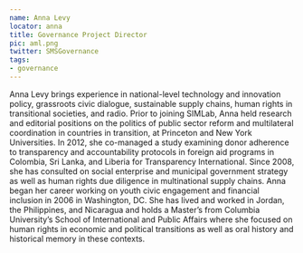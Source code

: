 ```yaml
---
name: Anna Levy
locator: anna
title: Governance Project Director
pic: aml.png
twitter: SMSGovernance
tags: 
- governance 
---
```

Anna Levy brings experience in national-level technology and innovation policy, grassroots civic dialogue, sustainable supply chains, human rights in transitional societies, and radio. Prior to joining SIMLab, Anna held research and editorial positions on the politics of public sector reform and multilateral coordination in countries in transition, at Princeton and New York Universities. In 2012, she co-managed a study examining donor adherence to transparency and accountability protocols in foreign aid programs in Colombia, Sri Lanka, and Liberia for Transparency International. Since 2008, she has consulted on social enterprise and municipal government strategy as well as human rights due diligence in multinational supply chains. Anna began her career working on youth civic engagement and financial inclusion in 2006 in Washington, DC. She has lived and worked in Jordan, the Philippines, and Nicaragua and holds a Master’s from Columbia University’s School of International and Public Affairs where she focused on human rights in economic and political transitions as well as oral history and historical memory in these contexts.
